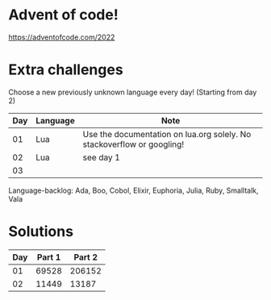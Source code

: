 # Advent of code!
https://adventofcode.com/2022

# Extra challenges
Choose a new previously unknown language every day! (Starting from day 2)

Day | Language | Note
-- | -- | --
01 | Lua | Use the documentation on lua.org solely. No stackoverflow or googling!
02 | Lua | see day 1
03 | 

Language-backlog: Ada, Boo, Cobol, Elixir, Euphoria, Julia, Ruby, Smalltalk, Vala

# Solutions
Day | Part 1 | Part 2
-- | -- | --
01 | 69528 | 206152
02 | 11449 | 13187
